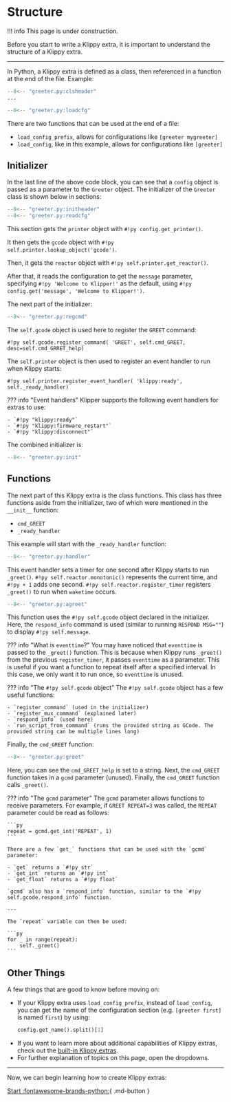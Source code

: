 # Structure

!!! info
    This page is under construction.

Before you start to write a Klippy extra, it is important to understand the structure of a Klippy extra. 

---

In Python, a Klippy extra is defined as a class, then referenced in a function at the end of the file. Example:

```py title="greeter.py"
--8<-- "greeter.py:clsheader"
...

--8<-- "greeter.py:loadcfg"
```

There are two functions that can be used at the end of a file:

- `load_config_prefix`, allows for configurations like `[greeter mygreeter]`
- `load_config`, like in this example, allows for configurations like `[greeter]`

## Initializer

In the last line of the above code block, you can see that a `config` object is passed as a parameter to the `Greeter` object. The initializer of the `Greeter` class is shown below in sections:

```py title="Get printer objects and configuration options"
--8<-- "greeter.py:initheader"
--8<-- "greeter.py:readcfg"
```

This section gets the `printer` object with `#!py config.get_printer()`.

It then gets the `gcode` object with `#!py self.printer.lookup_object('gcode')`.

Then, it gets the `reactor` object with `#!py self.printer.get_reactor()`.

After that, it reads the configuration to get the `message` parameter, specifying `#!py 'Welcome to Klipper!'` as the default, using `#!py config.get('message', 'Welcome to Klipper!')`.

The next part of the initializer:

```py title="Register GCode command and event handler"
--8<-- "greeter.py:regcmd"
```

The `self.gcode` object is used here to register the `GREET` command: 

`#!py self.gcode.register_command(
            'GREET', self.cmd_GREET, desc=self.cmd_GRRET_help)`

The `self.printer` object is then used to register an event handler to run when Klippy starts:

`#!py self.printer.register_event_handler(
            'klippy:ready', self._ready_handler)`

??? info "Event handlers"
    Klipper supports the following event handlers for extras to use:

    - `#!py "klippy:ready"`
    - `#!py "klippy:firmware_restart"`
    - `#!py "klippy:disconnect"`

The combined initializer is:
```py title="greeter.py"
--8<-- "greeter.py:init"
```

## Functions

The next part of this Klippy extra is the class functions. This class has three functions aside from the initializer, two of which were mentioned in the `__init__` function:

- `cmd_GREET`
- `_ready_handler`

This example will start with the `_ready_handler` function:

```py title="_ready_handler"
--8<-- "greeter.py:handler"
```

This event handler sets a timer for one second after Klippy starts to run `_greet()`. `#!py self.reactor.monotonic()` represents the current time, and `#!py + 1` adds one second. `#!py self.reactor.register_timer` registers `_greet()` to run when `waketime` occurs.

```py title="_greet()"
--8<-- "greeter.py:agreet"
```

This function uses the `#!py self.gcode` object declared in the initializer. Here, the `respond_info` command is used (similar to running `RESPOND MSG=""`) to display `#!py self.message`.

??? info "What is `eventtime`?"
    You may have noticed that `eventtime` is passed to the `_greet()` function. This is because when Klippy runs `_greet()` from the previous `register_timer`, it passes `eventtime` as a parameter. This is useful if you want a function to repeat itself after a specified interval. In this case, we only want it to run once, so `eventtime` is unused.

??? info "The `#!py self.gcode` object"
    The `#!py self.gcode` object has a few useful functions:

    - `register_command` (used in the initializer)
    - `register_mux_command` (explained later)
    - `respond_info` (used here)
    - `run_script_from_command` (runs the provided string as GCode. The provided string can be multiple lines long)

Finally, the `cmd_GREET` function:

```py title="cmd_GREET"
--8<-- "greeter.py:greet"
```

Here, you can see the `cmd_GREET_help` is set to a string. Next, the `cmd_GREET` function takes in a `gcmd` parameter (unused). Finally, the `cmd_GREET` function calls `_greet()`.

??? info "The `gcmd` parameter"
    The `gcmd` parameter allows functions to receive parameters. For example, if `GREET REPEAT=3` was called, the `REPEAT` parameter could be read as follows:

    ```py
    repeat = gcmd.get_int('REPEAT', 1)
    ```
    
    There are a few `get_` functions that can be used with the `gcmd` parameter:

    - `get` returns a `#!py str`
    - `get_int` returns an `#!py int`
    - `get_float` returns a `#!py float`

    `gcmd` also has a `respond_info` function, similar to the `#!py self.gcode.respond_info` function.

    ---

    The `repeat` variable can then be used:

    ```py
    for _ in range(repeat):
        self._greet()
    ```

## Other Things

A few things that are good to know before moving on:

- If your Klippy extra uses `load_config_prefix`, instead of `load_config`, you can get the name of the configuration section (e.g. `[greeter first]` is named `first`) by using: 
    ```py
    config.get_name().split()[1]
    ```
- If you want to learn more about additional capabilities of Klippy extras, check out the [built-in Klippy extras](https://github.com/Klipper3d/klipper/tree/master/klippy/extras).
- For further explanation of topics on this page, open the dropdowns.

---

Now, we can begin learning how to create Klippy extras:

[Start :fontawesome-brands-python:](extras-bettergreeter.md){ .md-button }
